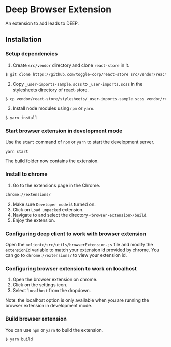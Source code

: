 # Deep Browser Extension

An extension to add leads to DEEP.

## Installation

### Setup dependencies

1. Create `src/vendor` directory and clone `react-store` in it.
```bash
$ git clone https://github.com/toggle-corp/react-store src/vendor/react-store
```
2. Copy `_user-imports-sample.scss` to `_user-imports.scss` in the stylesheets directory of react-store.
```bash
$ cp vendor/react-store/stylesheets/_user-imports-sample.scss vendor/react-store/stylesheets/_user-imports.scss
```
3. Install node modules using `npm` or `yarn`.
```bash
$ yarn install
```

### Start browser extension in development mode

Use the `start` command of `npm` or `yarn` to start the development server.

```bash
yarn start
```

The build folder now contains the extension.

### Install to chrome

1. Go to the extensions page in the Chrome.
```
chrome://extensions/
```
2. Make sure `Developer mode` is turned on.
3. Click on `Load unpacked` extension.
4. Navigate to and select the directory `<browser-extension>/build`.
5. Enjoy the extension.

### Configuring deep client to work with browser extension

Open the `<client>/src/utils/browserExtension.js` file and modify the `extensionId` variable to match your
extension id provided by chrome. You can go to `chrome://extensions/` to view your extension id.

### Configuring browser extension to work on localhost

1. Open the browser extension on chrome.
2. Click on the settings icon.
3. Select `localhost` from the dropdown.

Note: the localhost option is only available when you are running the browser extension in development mode.

### Build browser extension

You can use `npm` or `yarn` to build the extension.

```bash
$ yarn build
```
